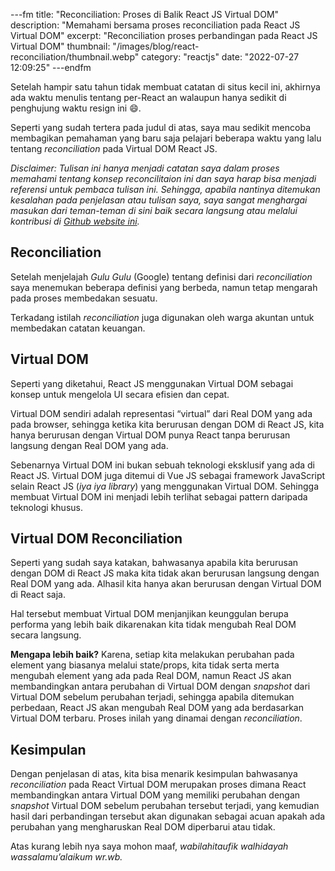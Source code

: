 ---fm
title: "Reconciliation: Proses di Balik React JS Virtual DOM"
description: "Memahami bersama proses reconciliation pada React JS Virtual DOM"
excerpt: "Reconciliation proses perbandingan pada React JS Virtual DOM"
thumbnail: "/images/blog/react-reconciliation/thumbnail.webp"
category: "reactjs"
date: "2022-07-27 12:09:25"
---endfm

Setelah hampir satu tahun tidak membuat catatan di situs kecil ini, akhirnya ada waktu menulis tentang per-React an walaupun hanya sedikit di penghujung waktu resign ini 😄.

Seperti yang sudah tertera pada judul di atas, saya mau sedikit mencoba membagikan pemahaman yang baru saja pelajari beberapa waktu yang lalu tentang _reconciliation_ pada Virtual DOM React JS.

_Disclaimer: Tulisan ini hanya menjadi catatan saya dalam proses memahami tentang konsep reconcilitaion ini dan saya harap bisa menjadi referensi untuk pembaca tulisan ini. Sehingga, apabila nantinya ditemukan kesalahan pada penjelasan atau tulisan saya, saya sangat menghargai masukan dari teman-teman di sini baik secara langsung atau melalui kontribusi di [Github website ini](https://github.com/alfanjauhari/alfanjauhari.com)._

## Reconciliation

Setelah menjelajah _Gulu Gulu_ (Google) tentang definisi dari _reconciliation_ saya menemukan beberapa definisi yang berbeda, namun tetap mengarah pada proses membedakan sesuatu.

Terkadang istilah _reconciliation_ juga digunakan oleh warga akuntan untuk membedakan catatan keuangan.

## Virtual DOM

Seperti yang diketahui, React JS menggunakan Virtual DOM sebagai konsep untuk mengelola UI secara efisien dan cepat.

Virtual DOM sendiri adalah representasi “virtual” dari Real DOM yang ada pada browser, sehingga ketika kita berurusan dengan DOM di React JS, kita hanya berurusan dengan Virtual DOM punya React tanpa berurusan langsung dengan Real DOM yang ada.

Sebenarnya Virtual DOM ini bukan sebuah teknologi eksklusif yang ada di React JS. Virtual DOM juga ditemui di Vue JS sebagai framework JavaScript selain React JS (_iya iya library_) yang menggunakan Virtual DOM. Sehingga membuat Virtual DOM ini menjadi lebih terlihat sebagai pattern daripada teknologi khusus.

## Virtual DOM Reconciliation

Seperti yang sudah saya katakan, bahwasanya apabila kita berurusan dengan DOM di React JS maka kita tidak akan berurusan langsung dengan Real DOM yang ada. Alhasil kita hanya akan berurusan dengan Virtual DOM di React saja.

Hal tersebut membuat Virtual DOM menjanjikan keunggulan berupa performa yang lebih baik dikarenakan kita tidak mengubah Real DOM secara langsung.

**Mengapa lebih baik?** Karena, setiap kita melakukan perubahan pada element yang biasanya melalui state/props, kita tidak serta merta mengubah element yang ada pada Real DOM, namun React JS akan membandingkan antara perubahan di Virtual DOM dengan _snapshot_ dari Virtual DOM sebelum perubahan terjadi, sehingga apabila ditemukan perbedaan, React JS akan mengubah Real DOM yang ada berdasarkan Virtual DOM terbaru. Proses inilah yang dinamai dengan _reconciliation_.

## Kesimpulan

Dengan penjelasan di atas, kita bisa menarik kesimpulan bahwasanya _reconciliation_ pada React Virtual DOM merupakan proses dimana React membandingkan antara Virtual DOM yang memiliki perubahan dengan _snapshot_ Virtual DOM sebelum perubahan tersebut terjadi, yang kemudian hasil dari perbandingan tersebut akan digunakan sebagai acuan apakah ada perubahan yang mengharuskan Real DOM diperbarui atau tidak.

Atas kurang lebih nya saya mohon maaf, _wabilahitaufik walhidayah wassalamu’alaikum wr.wb._
